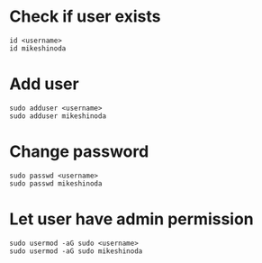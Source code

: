
# Check if user exists

```shell
id <username>
id mikeshinoda
```
# Add user

```shell
sudo adduser <username>
sudo adduser mikeshinoda
```
# Change password

```shell
sudo passwd <username>
sudo passwd mikeshinoda
```

# Let user have admin permission

```shell
sudo usermod -aG sudo <username>
sudo usermod -aG sudo mikeshinoda
```